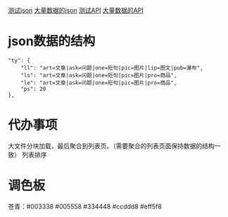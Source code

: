 [测试json](http://appdata.fu.asai.cc/data/app.json)
[大量数据的json](http://appdata.fu.asai.cc/data/tools/co/study/g-naojing/co.json)
[测试API](http://api.php.asai.cc/api/s.php)
[大量数据的API](http://api.php.asai.cc/api/t.php)

# json数据的结构
```
"ty": {
    "ll": "art=文章|ask=问题|one=短句|pic=图片|lip=图文|pub=瀑布",
    "ls": "art=文章|ask=问题|one=短句|pic=图片|pro=商品",
    "le": "art=文章|ask=问题|one=短句|pic=图片|pro=商品",
    "ps": 20
},
```

# 代办事项
大文件分块加载，最后聚合到列表页。（需要聚合的列表页面保持数据的结构一致）
列表排序

# 调色板
苍青：#003338  #005558   #334448   #ccddd8  #eff5f8
